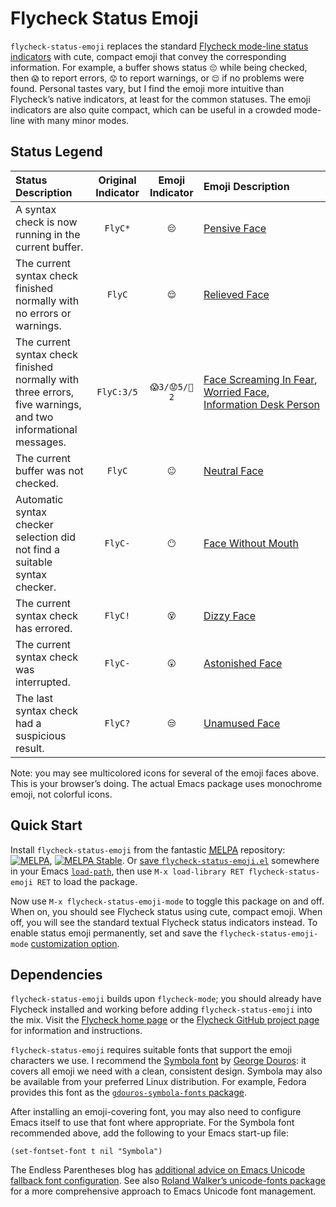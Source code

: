 # Flycheck Status Emoji

`flycheck-status-emoji` replaces the standard
[Flycheck mode-line status indicators](http://www.flycheck.org/manual/latest/Mode-line-display.html#Mode-line-display)
with cute, compact emoji that convey the corresponding information.
For example, a buffer shows status `😔` while being checked, then `😱`
to report errors, `😟` to report warnings, or `😌` if no problems were
found. Personal tastes vary, but I find the emoji more intuitive than
Flycheck’s native indicators, at least for the common statuses. The
emoji indicators are also quite compact, which can be useful in a
crowded mode-line with many minor modes.

## Status Legend

Status Description | Original Indicator | Emoji Indicator | Emoji Description
:----------------- | :----------------: | :-------------: | :----------------
A syntax check is now running in the current buffer. | `FlyC*` | `😔` | [Pensive Face](http://emojipedia.org/pensive-face/)
The current syntax check finished normally with no errors or warnings. | `FlyC` | `😌` | [Relieved Face](http://emojipedia.org/relieved-face/)
The current syntax check finished normally with three errors, five warnings, and two informational messages. | `FlyC:3/5` | `😱3/😟5/💁2` | [Face Screaming In Fear](http://emojipedia.org/face-screaming-in-fear/), [Worried Face](http://emojipedia.org/worried-face/), [Information Desk Person](https://emojipedia.org/information-desk-person/)
The current buffer was not checked. | `FlyC` | `😐` | [Neutral Face](http://emojipedia.org/neutral-face/)
Automatic syntax checker selection did not find a suitable syntax checker. | `FlyC-` | `😶` | [Face Without Mouth](http://emojipedia.org/face-without-mouth/)
The current syntax check has errored. | `FlyC!` | `😵` | [Dizzy Face](http://emojipedia.org/dizzy-face/)
The current syntax check was interrupted. | `FlyC-` | `😲` | [Astonished Face](http://emojipedia.org/astonished-face/)
The last syntax check had a suspicious result. | `FlyC?` | `😒` | [Unamused Face](http://emojipedia.org/unamused-face/)

Note: you may see multicolored icons for several of the emoji faces above. This is your browser’s doing. The actual Emacs package uses monochrome emoji, not colorful icons.

## Quick Start

Install `flycheck-status-emoji` from the fantastic
[<abbr title="Milkypostman’s Emacs Lisp Package Archive">MELPA</abbr>](https://melpa.org/#/getting-started)
repository:
[![MELPA](http://melpa.org/packages/flycheck-status-emoji-badge.svg)](http://melpa.org/#/flycheck-status-emoji),
[![MELPA Stable](http://stable.melpa.org/packages/flycheck-status-emoji-badge.svg)](http://stable.melpa.org/#/flycheck-status-emoji). Or
[save `flycheck-status-emoji.el`](https://raw2.github.com/liblit/flycheck-status-emoji/master/flycheck-status-emoji.el)
somewhere in your Emacs
[`load-path`](http://www.gnu.org/software/emacs/manual/html_node/elisp/Library-Search.html),
then use `M-x load-library RET flycheck-status-emoji RET` to load the
package.

Now use `M-x flycheck-status-emoji-mode` to toggle this package on and
off.  When on, you should see Flycheck status using cute, compact
emoji.  When off, you will see the standard textual Flycheck status
indicators instead.  To enable status emoji permanently, set and save
the `flycheck-status-emoji-mode`
[customization option](https://www.gnu.org/software/emacs/manual/html_node/emacs/Easy-Customization.html).

## Dependencies

`flycheck-status-emoji` builds upon `flycheck-mode`; you should
already have Flycheck installed and working before adding
`flycheck-status-emoji` into the mix. Visit the
[Flycheck home page](http://www.flycheck.org/) or the
[Flycheck GitHub project page](https://github.com/flycheck/flycheck)
for information and instructions.

`flycheck-status-emoji` requires suitable fonts that support the emoji
characters we use. I recommend the
[Symbola font](http://users.teilar.gr/~g1951d/Symbola.zip) by
[George Douros](http://users.teilar.gr/~g1951d/): it covers all emoji
we need with a clean, consistent design. Symbola may also be available
from your preferred Linux distribution. For example, Fedora provides
this font as the
[`gdouros-symbola-fonts` package](http://fedoraproject.org/wiki/Gdouros_Symbola).

After installing an emoji-covering font, you may also need to
configure Emacs itself to use that font where appropriate. For the
Symbola font recommended above, add the following to your Emacs
start-up file:

````elisp
(set-fontset-font t nil "Symbola")
````

The Endless Parentheses blog has
[additional advice on Emacs Unicode fallback font configuration](http://endlessparentheses.com/manually-choose-a-fallback-font-for-unicode.html). See
also
[Roland Walker’s unicode-fonts package](https://github.com/rolandwalker/unicode-fonts)
for a more comprehensive approach to Emacs Unicode font management.

<!-- LocalWords: Flycheck flycheck FlyC errored Milkypostman MELPA -->
<!-- LocalWords: el RET GitHub init Symbola Douros gdouros symbola -->
